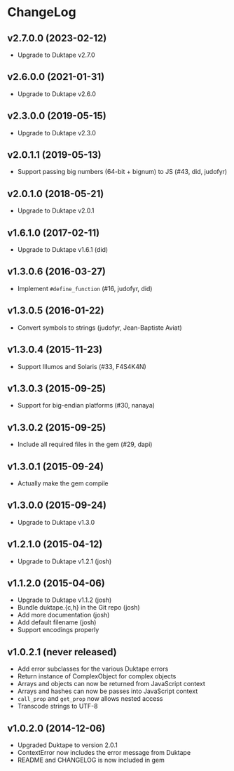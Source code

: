 # ChangeLog

## v2.7.0.0 (2023-02-12)

* Upgrade to Duktape v2.7.0

## v2.6.0.0 (2021-01-31)

* Upgrade to Duktape v2.6.0

## v2.3.0.0 (2019-05-15)

* Upgrade to Duktape v2.3.0

## v2.0.1.1 (2019-05-13)

* Support passing big numbers (64-bit + bignum) to JS (#43, did, judofyr)

## v2.0.1.0 (2018-05-21)

* Upgrade to Duktape v2.0.1

## v1.6.1.0 (2017-02-11)

* Upgrade to Duktape v1.6.1 (did)

## v1.3.0.6 (2016-03-27)

* Implement `#define_function` (#16, judofyr, did)

## v1.3.0.5 (2016-01-22)

* Convert symbols to strings (judofyr, Jean-Baptiste Aviat)

## v1.3.0.4 (2015-11-23)

* Support Illumos and Solaris (#33, F4S4K4N)

## v1.3.0.3 (2015-09-25)

* Support for big-endian platforms (#30, nanaya)

## v1.3.0.2 (2015-09-25)

* Include all required files in the gem (#29, dapi)

## v1.3.0.1 (2015-09-24)

* Actually make the gem compile

## v1.3.0.0 (2015-09-24)

* Upgrade to Duktape v1.3.0

## v1.2.1.0 (2015-04-12)

* Upgrade to Duktape v1.2.1 (josh)

## v1.1.2.0 (2015-04-06)

* Upgrade to Duktape v1.1.2 (josh)
* Bundle duktape.{c,h} in the Git repo (josh)
* Add more documentation (josh)
* Add default filename (josh)
* Support encodings properly

## v1.0.2.1 (never released)

* Add error subclasses for the various Duktape errors
* Return instance of ComplexObject for complex objects
* Arrays and objects can now be returned from JavaScript context
* Arrays and hashes can now be passes into JavaScript context
* `call_prop` and `get_prop` now allows nested access
* Transcode strings to UTF-8

## v1.0.2.0 (2014-12-06)

* Upgraded Duktape to version 2.0.1
* ContextError now includes the error message from Duktape
* README and CHANGELOG is now included in gem
